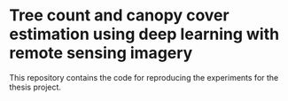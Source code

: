 # Tree count and canopy cover estimation using deep learning with remote sensing imagery

This repository contains the code for reproducing the experiments for the thesis project.
